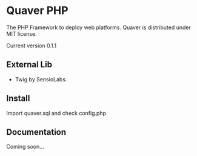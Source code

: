 Quaver PHP
==========

The PHP Framework to deploy web platforms. Quaver is distributed under MIT license.

Current version 0.1.1

External Lib
------------
* Twig by SensioLabs.

Install
-------
Import quaver.sql and check config.php


Documentation
-------------
Coming soon...
